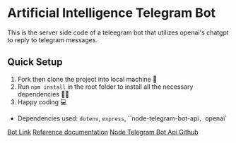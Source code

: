 # Artificial Intelligence Telegram Bot
This is the server side code of a teleegram bot that utilizes openai's chatgpt to reply to telegram messages.


## Quick Setup
1. Fork then clone the project into local machine 🍴
1. Run `npm install` in the root folder to install all the necessary dependencies 👩‍💻
1. Happy coding 💻

* Dependencies used: ``dotenv``, ``express``, ``node-telegram-bot-api`, `openai`

[Bot Link](t.me/exurbiaBot)
[Reference documentation](https://core.telegram.org/bots)
[Node Telegram Bot Api Github](https://github.com/yagop/node-telegram-bot-api)
